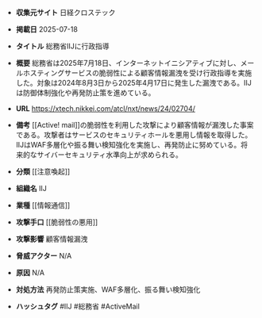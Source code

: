 - **収集元サイト**
日経クロステック

- **掲載日**
2025-07-18

- **タイトル**
総務省IIJに行政指導

- **概要**
総務省は2025年7月18日、インターネットイニシアティブに対し、メールホスティングサービスの脆弱性による顧客情報漏洩を受け行政指導を実施した。対象は2024年8月3日から2025年4月17日に発生した漏洩である。IIJは防御体制強化や再発防止策を進めている。

- **URL**
https://xtech.nikkei.com/atcl/nxt/news/24/02704/

- **備考**
[[Active! mail]]の脆弱性を利用した攻撃により顧客情報が漏洩した事案である。攻撃者はサービスのセキュリティホールを悪用し情報を取得した。IIJはWAF多層化や振る舞い検知強化を実施し、再発防止に努めている。将来的なサイバーセキュリティ水準向上が求められる。

- **分類**
[[注意喚起]]

- **組織名**
IIJ

- **業種**
[[情報通信]]

- **攻撃手口**
[[脆弱性の悪用]]

- **攻撃影響**
顧客情報漏洩

- **脅威アクター**
N/A

- **原因**
N/A

- **対処方法**
再発防止策実施、WAF多層化、振る舞い検知強化

- **ハッシュタグ**
#IIJ #総務省 #ActiveMail
